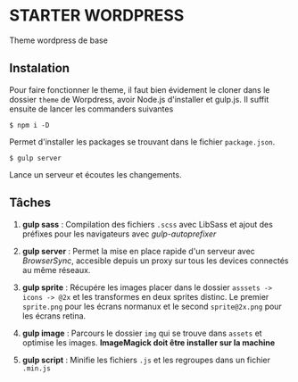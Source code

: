 # STARTER WORDPRESS
Theme wordpress de base

## Instalation
Pour faire fonctionner le theme, il faut bien évidement le cloner dans le dossier `theme` de Worpdress, avoir Node.js d'installer et gulp.js. Il suffit ensuite de lancer les commanders suivantes
    
    $ npm i -D

Permet d'installer les packages se trouvant dans le fichier `package.json`.
    
    $ gulp server

Lance un serveur et écoutes les changements.

## Tâches

1. **gulp sass** : Compilation des fichiers `.scss` avec LibSass et ajout des préfixes pour les navigateurs avec *gulp-autoprefixer* 

2. **gulp server** : Permet la mise en place rapide d'un serveur avec *BrowserSync*, accesible depuis un proxy sur tous les devices connectés au même réseaux.

3. **gulp sprite** : Récupére les images placer dans le dossier `asssets -> icons -> @2x` et les transformes en deux sprites distinc. Le premier `sprite.png` pour les écrans normanux et le second `sprite@2x.png` pour les écrans retina.

4. **gulp image** : Parcours le dossier `img` qui se trouve dans `assets` et optimise les images.
**ImageMagick doit être installer sur la machine**

5.  **gulp script** : Minifie les fichiers `.js` et les regroupes dans un fichier `.min.js`
